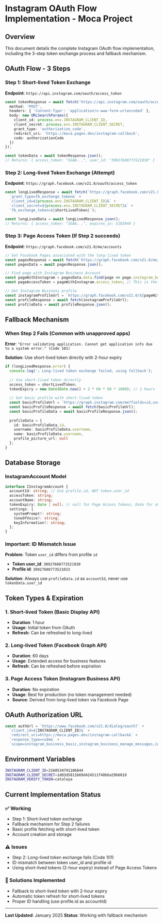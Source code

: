 # Instagram OAuth Flow Implementation - Moca Project

## Overview
This document details the complete Instagram OAuth flow implementation, including the 3-step token exchange process and fallback mechanism.

## OAuth Flow - 3 Steps

### Step 1: Short-lived Token Exchange
**Endpoint**: `https://api.instagram.com/oauth/access_token`

```typescript
const tokenResponse = await fetch('https://api.instagram.com/oauth/access_token', {
  method: 'POST',
  headers: { 'Content-Type': 'application/x-www-form-urlencoded' },
  body: new URLSearchParams({
    client_id: process.env.INSTAGRAM_CLIENT_ID,
    client_secret: process.env.INSTAGRAM_CLIENT_SECRET,
    grant_type: 'authorization_code',
    redirect_uri: 'https://moca.pages.dev/instagram-callback',
    code: authorizationCode
  })
});

const tokenData = await tokenResponse.json();
// Returns: { access_token: "IGAA...", user_id: "30927608773521030" }
```

### Step 2: Long-lived Token Exchange (Attempt)
**Endpoint**: `https://graph.facebook.com/v21.0/oauth/access_token`

```typescript
const longLivedResponse = await fetch(`https://graph.facebook.com/v21.0/oauth/access_token?` +
  `grant_type=fb_exchange_token&` +
  `client_id=${process.env.INSTAGRAM_CLIENT_ID}&` +
  `client_secret=${process.env.INSTAGRAM_CLIENT_SECRET}&` +
  `fb_exchange_token=${shortLivedToken}`);

const longLivedData = await longLivedResponse.json();
// Returns: { access_token: "IGAA...", expires_in: 5183944 }
```

### Step 3: Page Access Token (If Step 2 succeeds)
**Endpoint**: `https://graph.facebook.com/v21.0/me/accounts`

```typescript
// Get Facebook Pages associated with the long-lived token
const pagesResponse = await fetch(`https://graph.facebook.com/v21.0/me/accounts?access_token=${longLivedToken}`);
const pagesData = await pagesResponse.json();

// Find page with Instagram Business Account
const pageWithInstagram = pagesData.data.find(page => page.instagram_business_account);
const pageAccessToken = pageWithInstagram.access_token; // This is the Page Access Token (no expiration)

// Get Instagram Business profile
const instagramProfileUrl = `https://graph.facebook.com/v21.0/${pageWithInstagram.id}?fields=instagram_business_account{id,username,name,profile_picture_url}&access_token=${pageAccessToken}`;
const profileResponse = await fetch(instagramProfileUrl);
const profileData = await profileResponse.json();
```

## Fallback Mechanism

### When Step 2 Fails (Common with unapproved apps)
**Error**: `"Error validating application. Cannot get application info due to a system error." (Code 101)`

**Solution**: Use short-lived token directly with 2-hour expiry

```typescript
if (longLivedResponse.error) {
  console.log('⚠️ Long-lived token exchange failed, using fallback');
  
  // Use short-lived token directly
  access_token = shortLivedToken;
  tokenExpiry = new Date(Date.now() + 2 * 60 * 60 * 1000); // 2 hours
  
  // Get basic profile with short-lived token
  const basicProfileUrl = `https://graph.instagram.com/me?fields=id,username&access_token=${shortLivedToken}`;
  const basicProfileResponse = await fetch(basicProfileUrl);
  const basicProfileData = await basicProfileResponse.json();
  
  profileData = {
    id: basicProfileData.id,
    username: basicProfileData.username,
    name: basicProfileData.username,
    profile_picture_url: null
  };
}
```

## Database Storage

### InstagramAccount Model
```typescript
interface IInstagramAccount {
  accountId: string; // Use profile.id, NOT token.user_id
  accessToken: string;
  accountName: string;
  tokenExpiry: Date | null; // null for Page Access Tokens, Date for short-lived
  settings: {
    systemPrompt?: string;
    toneOfVoice?: string;
    keyInformation?: string;
  };
}
```

### Important: ID Mismatch Issue
**Problem**: Token `user_id` differs from profile `id`
- **Token user_id**: `30927608773521030`
- **Profile id**: `30927608773521033`

**Solution**: Always use `profileData.id` as `accountId`, never use `tokenData.user_id`

## Token Types & Expiration

### 1. Short-lived Token (Basic Display API)
- **Duration**: 1 hour
- **Usage**: Initial token from OAuth
- **Refresh**: Can be refreshed to long-lived

### 2. Long-lived Token (Facebook Graph API)
- **Duration**: 60 days
- **Usage**: Extended access for business features
- **Refresh**: Can be refreshed before expiration

### 3. Page Access Token (Instagram Business API)
- **Duration**: No expiration
- **Usage**: Best for production (no token management needed)
- **Source**: Derived from long-lived token via Facebook Page

## OAuth Authorization URL

```typescript
const authUrl = `https://www.facebook.com/v21.0/dialog/oauth?` +
  `client_id=${INSTAGRAM_CLIENT_ID}&` +
  `redirect_uri=https://moca.pages.dev/instagram-callback&` +
  `response_type=code&` +
  `scope=instagram_business_basic,instagram_business_manage_messages,instagram_business_manage_comments,instagram_business_content_publish,instagram_business_manage_insights,pages_show_list,pages_messaging`;
```

## Environment Variables

```bash
INSTAGRAM_CLIENT_ID=2160534791106844
INSTAGRAM_CLIENT_SECRET=1d03d5811b69d424511f48b6a29b6010
INSTAGRAM_VERIFY_TOKEN=cataleya
```

## Current Implementation Status

### ✅ Working
- Step 1: Short-lived token exchange
- Fallback mechanism for Step 2 failures
- Basic profile fetching with short-lived token
- Account creation and storage

### ⚠️ Issues
- Step 2: Long-lived token exchange fails (Code 101)
- ID mismatch between token user_id and profile id
- Using short-lived tokens (2-hour expiry) instead of Page Access Tokens

### 🔧 Solutions Implemented
- Fallback to short-lived token with 2-hour expiry
- Automatic token refresh for short-lived tokens
- Proper ID handling (use profile.id as accountId)

---

**Last Updated**: January 2025
**Status**: Working with fallback mechanism
